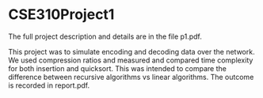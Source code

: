 # CSE310Project1
The full project description and details are in the file p1.pdf.

This project was to simulate encoding and decoding data over the network. 
We used compression ratios and measured and compared time complexity for both insertion and quicksort.
This was intended to compare the difference between recursive algorithms vs linear algorithms.
The outcome is recorded in report.pdf.
